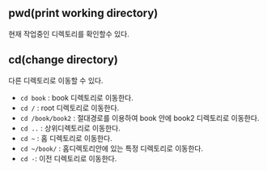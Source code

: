 ## pwd(print working directory)

현재 작업중인 디렉토리를 확인할수 있다.

## cd(change directory)

다른 디렉토리로 이동할 수 있다.


- `cd book` : book 디렉토리로 이동한다.
- `cd /` : root 디렉토리로 이동한다.
- `cd /book/book2` : 절대경로를 이용하여 book 안에 book2 디렉토리로 이동한다.
- `cd ..` : 상위디렉토리로 이동한다.
- `cd ~` : 홈 디렉토리로 이동한다.
- `cd ~/book/` : 홈디렉토리안에 있는 특정 디렉토리로 이동한다.
- `cd -`: 이전 디렉토리로 이동한다.
